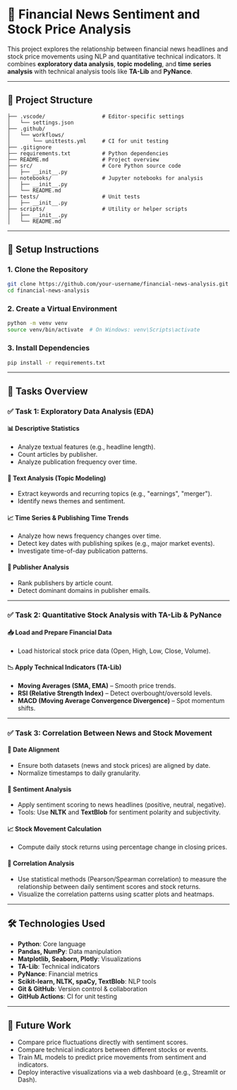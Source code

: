 # 🧠 Financial News Sentiment and Stock Price Analysis

This project explores the relationship between financial news headlines and stock price movements using NLP and quantitative technical indicators. It combines **exploratory data analysis**, **topic modeling**, and **time series analysis** with technical analysis tools like **TA-Lib** and **PyNance**.

---

## 📁 Project Structure

```
├── .vscode/                  # Editor-specific settings
│   └── settings.json
├── .github/
│   └── workflows/
│       └── unittests.yml     # CI for unit testing
├── .gitignore
├── requirements.txt          # Python dependencies
├── README.md                 # Project overview
├── src/                      # Core Python source code
│   ├── __init__.py
├── notebooks/                # Jupyter notebooks for analysis
│   ├── __init__.py
│   └── README.md
├── tests/                    # Unit tests
│   ├── __init__.py
├── scripts/                  # Utility or helper scripts
│   ├── __init__.py
│   └── README.md
```

---

## 🚀 Setup Instructions

### 1. Clone the Repository

```bash
git clone https://github.com/your-username/financial-news-analysis.git
cd financial-news-analysis
```

### 2. Create a Virtual Environment

```bash
python -m venv venv
source venv/bin/activate  # On Windows: venv\Scripts\activate
```

### 3. Install Dependencies

```bash
pip install -r requirements.txt
```

---

## 🧪 Tasks Overview

### ✅ Task 1: Exploratory Data Analysis (EDA)

#### 📊 Descriptive Statistics

* Analyze textual features (e.g., headline length).
* Count articles by publisher.
* Analyze publication frequency over time.

#### 🧠 Text Analysis (Topic Modeling)

* Extract keywords and recurring topics (e.g., "earnings", "merger").
* Identify news themes and sentiment.

#### 📈 Time Series & Publishing Time Trends

* Analyze how news frequency changes over time.
* Detect key dates with publishing spikes (e.g., major market events).
* Investigate time-of-day publication patterns.

#### 📰 Publisher Analysis

* Rank publishers by article count.
* Detect dominant domains in publisher emails.

---

### ✅ Task 2: Quantitative Stock Analysis with TA-Lib & PyNance

#### 📥 Load and Prepare Financial Data

* Load historical stock price data (Open, High, Low, Close, Volume).

#### 📉 Apply Technical Indicators (TA-Lib)

* **Moving Averages (SMA, EMA)** – Smooth price trends.
* **RSI (Relative Strength Index)** – Detect overbought/oversold levels.
* **MACD (Moving Average Convergence Divergence)** – Spot momentum shifts.

---

### ✅ Task 3: Correlation Between News and Stock Movement

#### 📅 Date Alignment

* Ensure both datasets (news and stock prices) are aligned by date.
* Normalize timestamps to daily granularity.

#### 💬 Sentiment Analysis

* Apply sentiment scoring to news headlines (positive, neutral, negative).
* Tools: Use **NLTK** and **TextBlob** for sentiment polarity and subjectivity.

#### 📈 Stock Movement Calculation

* Compute daily stock returns using percentage change in closing prices.

#### 🔗 Correlation Analysis

* Use statistical methods (Pearson/Spearman correlation) to measure the relationship between daily sentiment scores and stock returns.
* Visualize the correlation patterns using scatter plots and heatmaps.

---

## 🛠️ Technologies Used

* **Python**: Core language
* **Pandas, NumPy**: Data manipulation
* **Matplotlib, Seaborn, Plotly**: Visualizations
* **TA-Lib**: Technical indicators
* **PyNance**: Financial metrics
* **Scikit-learn, NLTK, spaCy, TextBlob**: NLP tools
* **Git & GitHub**: Version control & collaboration
* **GitHub Actions**: CI for unit testing

---

## 📌 Future Work

* Compare price fluctuations directly with sentiment scores.
* Compare technical indicators between different stocks or events.
* Train ML models to predict price movements from sentiment and indicators.
* Deploy interactive visualizations via a web dashboard (e.g., Streamlit or Dash).

